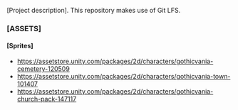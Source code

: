 
[Project description]. This repository makes use of Git LFS.


### [ASSETS]


#### [Sprites]

* https://assetstore.unity.com/packages/2d/characters/gothicvania-cemetery-120509
* https://assetstore.unity.com/packages/2d/characters/gothicvania-town-101407
* https://assetstore.unity.com/packages/2d/characters/gothicvania-church-pack-147117

